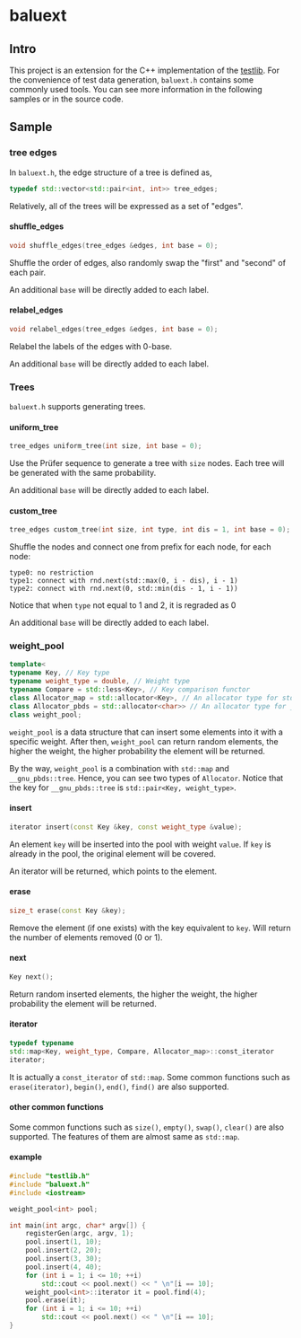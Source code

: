 # baluext

## Intro
This project is an extension for the C++ implementation of the [testlib](https://github.com/MikeMirzayanov/testlib). For the convenience of test data generation, `baluext.h` contains some commonly used tools. You can see more information in the following samples or in the source code.

## Sample

### tree edges

In `baluext.h`, the edge structure of a tree is defined as,
```cpp
typedef std::vector<std::pair<int, int>> tree_edges;
```
Relatively, all of the trees will be expressed as a set of "edges".

#### shuffle_edges

```cpp
void shuffle_edges(tree_edges &edges, int base = 0);
```

Shuffle the order of edges, also randomly swap the "first" and "second" of each pair.

An additional `base` will be directly added to each label.

#### relabel_edges

```cpp
void relabel_edges(tree_edges &edges, int base = 0);
```

Relabel the labels of the edges with 0-base.

An additional `base` will be directly added to each label.

### Trees

`baluext.h` supports generating trees.

#### uniform_tree

```cpp
tree_edges uniform_tree(int size, int base = 0);
```

Use the Prüfer sequence to generate a tree with `size` nodes. Each tree will be generated with the same probability.

An additional `base` will be directly added to each label.

#### custom_tree

```cpp
tree_edges custom_tree(int size, int type, int dis = 1, int base = 0);
```

Shuffle the nodes and connect one from prefix for each node, for each node:
```
type0: no restriction
type1: connect with rnd.next(std::max(0, i - dis), i - 1)
type2: connect with rnd.next(0, std::min(dis - 1, i - 1))
```
Notice that when `type` not equal to 1 and 2, it is regraded as 0

An additional `base` will be directly added to each label.

### weight_pool

```cpp
template<
typename Key, // Key type
typename weight_type = double, // Weight type
typename Compare = std::less<Key>, // Key comparison functor
class Allocator_map = std::allocator<Key>, // An allocator type for std::map
class Allocator_pbds = std::allocator<char>> // An allocator type for __gnu_pbds::tree
class weight_pool;
```

`weight_pool` is a data structure that can insert some elements into it with a specific weight. After then, `weight_pool` can return random elements, the higher the weight, the higher probability the element will be returned.

By the way, `weight_pool` is a combination with `std::map` and `__gnu_pbds::tree`. Hence, you can see two types of `Allocator`. Notice that the key for `__gnu_pbds::tree` is `std::pair<Key, weight_type>`.

#### insert

```cpp
iterator insert(const Key &key, const weight_type &value);
```

An element `key` will be inserted into the pool with weight `value`. If `key` is already in the pool, the original element will be covered.

An iterator will be returned, which points to the element.

#### erase

```cpp
size_t erase(const Key &key);
```

Remove the element (if one exists) with the key equivalent to `key`. Will return the number of elements removed (0 or 1).

#### next

```cpp
Key next();
```

Return random inserted elements, the higher the weight, the higher probability the element will be returned.

#### iterator

```cpp
typedef typename 
std::map<Key, weight_type, Compare, Allocator_map>::const_iterator
iterator;
```
It is actually a `const_iterator` of `std::map`. Some common functions such as `erase(iterator)`, `begin()`, `end()`, `find()` are also supported.

#### other common functions

Some common functions such as `size()`, `empty()`, `swap()`, `clear()` are also supported. The features of them are almost same as `std::map`.

#### example

```cpp
#include "testlib.h"
#include "baluext.h"
#include <iostream>

weight_pool<int> pool;

int main(int argc, char* argv[]) {
    registerGen(argc, argv, 1);
    pool.insert(1, 10);
    pool.insert(2, 20);
    pool.insert(3, 30);
    pool.insert(4, 40);
    for (int i = 1; i <= 10; ++i)
        std::cout << pool.next() << " \n"[i == 10];
    weight_pool<int>::iterator it = pool.find(4);
    pool.erase(it);
    for (int i = 1; i <= 10; ++i)
        std::cout << pool.next() << " \n"[i == 10];
}
```
